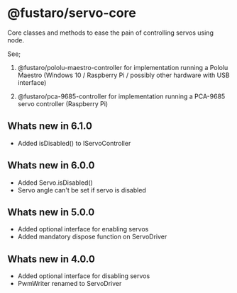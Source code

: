# @fustaro/servo-core

Core classes and methods to ease the pain of controlling servos using node.

See;

1. @fustaro/pololu-maestro-controller
    for implementation running a Pololu Maestro (Windows 10 / Raspberry Pi / possibly other hardware with USB interface)

2. @fustaro/pca-9685-controller
    for implementation running a PCA-9685 servo controller (Raspberry Pi)

## Whats new in 6.1.0

- Added isDisabled() to IServoController

## Whats new in 6.0.0

- Added Servo.isDisabled()
- Servo angle can't be set if servo is disabled

## Whats new in 5.0.0

- Added optional interface for enabling servos
- Added mandatory dispose function on ServoDriver

## Whats new in 4.0.0

- Added optional interface for disabling servos
- PwmWriter renamed to ServoDriver